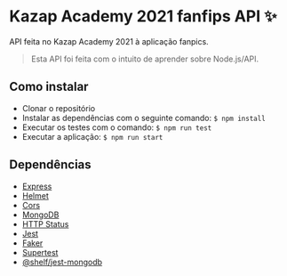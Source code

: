 # Kazap Academy 2021 fanfips API ✨
API feita no Kazap Academy 2021 à aplicação fanpics.
> Esta API foi feita com o intuito de aprender sobre Node.js/API.

## Como instalar
* Clonar o repositório
* Instalar as dependências com o seguinte comando: `$ npm install`
* Executar os testes com o comando: `$ npm run test`
* Executar a aplicação: `$ npm run start`


## Dependências

* [Express](https://npmjs.com/package/express)
* [Helmet](https://npmjs.com/package/helmet)
* [Cors](https://npmjs.com/package/cors)
* [MongoDB](https://npmjs.com/package/mongodb)
* [HTTP Status](https://npmjs.com/package/http-status)
* [Jest](https://npmjs.com/package/jest)
* [Faker](https://npmjs.com/package/faker)
* [Supertest](https://npmjs.com/package/supertest)
* [@shelf/jest-mongodb](https://npmjs.com/package/@shelf/jest-mongodb)